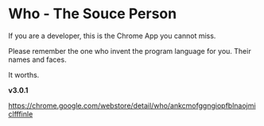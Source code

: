 Who - The Souce Person
======================

If you are a developer, this is the Chrome App you cannot miss.


Please remember the one who invent the program language for you. Their names and faces.


It worths.

**v3.0.1**

<https://chrome.google.com/webstore/detail/who/ankcmofggngiopfblnaojmiclfffinle>

